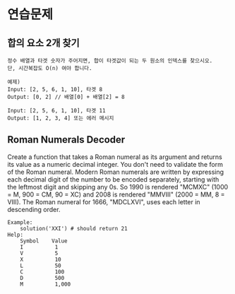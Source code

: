 # 연습문제

## 합의 요소 2개 찾기

```
정수 배열과 타겟 숫자가 주어지면, 합이 타겟값이 되는 두 원소의 인덱스를 찾으시오.
단, 시간복잡도 O(n) 여야 합니다.

예제)
Input: [2, 5, 6, 1, 10], 타겟 8
Output: [0, 2] // 배열[0] + 배열[2] = 8

Input: [2, 5, 6, 1, 10], 타겟 11
Output: [1, 2, 3, 4] 또는 에러 메시지
```

## Roman Numerals Decoder

Create a function that takes a Roman numeral as its argument and returns its value as a numeric decimal integer. You don't need to validate the form of the Roman numeral.
Modern Roman numerals are written by expressing each decimal digit of the number to be encoded separately, starting with the leftmost digit and skipping any 0s. So 1990 is rendered "MCMXC" (1000 = M, 900 = CM, 90 = XC) and 2008 is rendered "MMVIII" (2000 = MM, 8 = VIII). The Roman numeral for 1666, "MDCLXVI", uses each letter in descending order.

```
Example:
    solution('XXI') # should return 21
Help:
    Symbol    Value
    I          1
    V          5
    X          10
    L          50
    C          100
    D          500
    M          1,000
```

